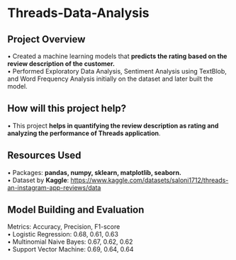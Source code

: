 # Threads-Data-Analysis
## Project Overview
• Created a machine learning models that **predicts the rating based on the review description of the customer.**<br/>
• Performed Exploratory Data Analysis, Sentiment Analysis using TextBlob, and Word Frequency Analysis initially on the dataset and later built the model.

## How will this project help?
• This project **helps in quantifying the review description as rating and analyzing the performance of Threads application**.

## Resources Used
• Packages: **pandas, numpy, sklearn, matplotlib, seaborn.**<br/>
• Dataset by **Kaggle**: https://www.kaggle.com/datasets/saloni1712/threads-an-instagram-app-reviews/data

## Model Building and Evaluation
Metrics: Accuracy, Precision, F1-score <br/>
• Logistic Regression: 0.68, 0.61, 0.63<br/>
• Multinomial Naive Bayes: 0.67, 0.62, 0.62<br/>
• Support Vector Machine: 0.69, 0.64, 0.64<br/>
